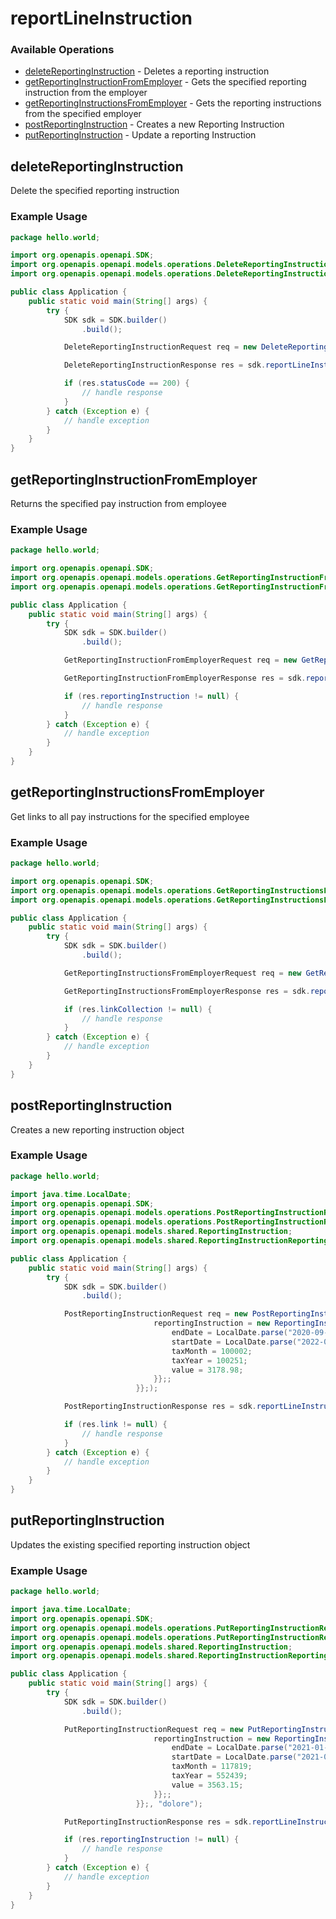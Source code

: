 # reportLineInstruction

### Available Operations

* [deleteReportingInstruction](#deletereportinginstruction) - Deletes a reporting instruction
* [getReportingInstructionFromEmployer](#getreportinginstructionfromemployer) - Gets the specified reporting instruction from the employer
* [getReportingInstructionsFromEmployer](#getreportinginstructionsfromemployer) - Gets the reporting instructions from the specified employer
* [postReportingInstruction](#postreportinginstruction) - Creates a new Reporting Instruction
* [putReportingInstruction](#putreportinginstruction) - Update a reporting Instruction

## deleteReportingInstruction

Delete the specified reporting instruction

### Example Usage

```java
package hello.world;

import org.openapis.openapi.SDK;
import org.openapis.openapi.models.operations.DeleteReportingInstructionRequest;
import org.openapis.openapi.models.operations.DeleteReportingInstructionResponse;

public class Application {
    public static void main(String[] args) {
        try {
            SDK sdk = SDK.builder()
                .build();

            DeleteReportingInstructionRequest req = new DeleteReportingInstructionRequest("laborum", "natus", "accusamus", "doloremque");            

            DeleteReportingInstructionResponse res = sdk.reportLineInstruction.deleteReportingInstruction(req);

            if (res.statusCode == 200) {
                // handle response
            }
        } catch (Exception e) {
            // handle exception
        }
    }
}
```

## getReportingInstructionFromEmployer

Returns the specified pay instruction from employee

### Example Usage

```java
package hello.world;

import org.openapis.openapi.SDK;
import org.openapis.openapi.models.operations.GetReportingInstructionFromEmployerRequest;
import org.openapis.openapi.models.operations.GetReportingInstructionFromEmployerResponse;

public class Application {
    public static void main(String[] args) {
        try {
            SDK sdk = SDK.builder()
                .build();

            GetReportingInstructionFromEmployerRequest req = new GetReportingInstructionFromEmployerRequest("nisi", "rerum", "recusandae", "voluptates");            

            GetReportingInstructionFromEmployerResponse res = sdk.reportLineInstruction.getReportingInstructionFromEmployer(req);

            if (res.reportingInstruction != null) {
                // handle response
            }
        } catch (Exception e) {
            // handle exception
        }
    }
}
```

## getReportingInstructionsFromEmployer

Get links to all pay instructions for the specified employee

### Example Usage

```java
package hello.world;

import org.openapis.openapi.SDK;
import org.openapis.openapi.models.operations.GetReportingInstructionsFromEmployerRequest;
import org.openapis.openapi.models.operations.GetReportingInstructionsFromEmployerResponse;

public class Application {
    public static void main(String[] args) {
        try {
            SDK sdk = SDK.builder()
                .build();

            GetReportingInstructionsFromEmployerRequest req = new GetReportingInstructionsFromEmployerRequest("non", "rem", "quia");            

            GetReportingInstructionsFromEmployerResponse res = sdk.reportLineInstruction.getReportingInstructionsFromEmployer(req);

            if (res.linkCollection != null) {
                // handle response
            }
        } catch (Exception e) {
            // handle exception
        }
    }
}
```

## postReportingInstruction

Creates a new reporting instruction object

### Example Usage

```java
package hello.world;

import java.time.LocalDate;
import org.openapis.openapi.SDK;
import org.openapis.openapi.models.operations.PostReportingInstructionRequest;
import org.openapis.openapi.models.operations.PostReportingInstructionResponse;
import org.openapis.openapi.models.shared.ReportingInstruction;
import org.openapis.openapi.models.shared.ReportingInstructionReportingInstruction;

public class Application {
    public static void main(String[] args) {
        try {
            SDK sdk = SDK.builder()
                .build();

            PostReportingInstructionRequest req = new PostReportingInstructionRequest("ullam", "quisquam", "dicta",                 new ReportingInstruction() {{
                                reportingInstruction = new ReportingInstructionReportingInstruction() {{
                                    endDate = LocalDate.parse("2020-09-26");
                                    startDate = LocalDate.parse("2022-02-11");
                                    taxMonth = 100002;
                                    taxYear = 100251;
                                    value = 3178.98;
                                }};;
                            }};);            

            PostReportingInstructionResponse res = sdk.reportLineInstruction.postReportingInstruction(req);

            if (res.link != null) {
                // handle response
            }
        } catch (Exception e) {
            // handle exception
        }
    }
}
```

## putReportingInstruction

Updates the existing specified reporting instruction object

### Example Usage

```java
package hello.world;

import java.time.LocalDate;
import org.openapis.openapi.SDK;
import org.openapis.openapi.models.operations.PutReportingInstructionRequest;
import org.openapis.openapi.models.operations.PutReportingInstructionResponse;
import org.openapis.openapi.models.shared.ReportingInstruction;
import org.openapis.openapi.models.shared.ReportingInstructionReportingInstruction;

public class Application {
    public static void main(String[] args) {
        try {
            SDK sdk = SDK.builder()
                .build();

            PutReportingInstructionRequest req = new PutReportingInstructionRequest("optio", "rem", "perferendis",                 new ReportingInstruction() {{
                                reportingInstruction = new ReportingInstructionReportingInstruction() {{
                                    endDate = LocalDate.parse("2021-01-25");
                                    startDate = LocalDate.parse("2021-02-26");
                                    taxMonth = 117819;
                                    taxYear = 552439;
                                    value = 3563.15;
                                }};;
                            }};, "dolore");            

            PutReportingInstructionResponse res = sdk.reportLineInstruction.putReportingInstruction(req);

            if (res.reportingInstruction != null) {
                // handle response
            }
        } catch (Exception e) {
            // handle exception
        }
    }
}
```
